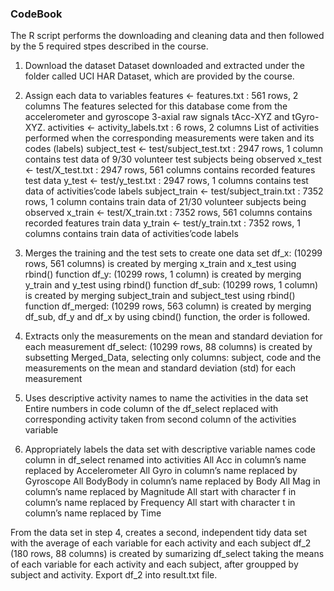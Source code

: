 ### CodeBook


The R script performs the downloading and cleaning data and then followed by the 5 required stpes described in the course.

1. Download the dataset
Dataset downloaded and extracted under the folder called UCI HAR Dataset, which are provided by the course.

2. Assign each data to variables
features <- features.txt : 561 rows, 2 columns 
The features selected for this database come from the accelerometer and gyroscope 3-axial raw signals tAcc-XYZ and tGyro-XYZ.
activities <- activity_labels.txt : 6 rows, 2 columns 
List of activities performed when the corresponding measurements were taken and its codes (labels)
subject_test <- test/subject_test.txt : 2947 rows, 1 column 
contains test data of 9/30 volunteer test subjects being observed
x_test <- test/X_test.txt : 2947 rows, 561 columns 
contains recorded features test data
y_test <- test/y_test.txt : 2947 rows, 1 columns 
contains test data of activities’code labels
subject_train <- test/subject_train.txt : 7352 rows, 1 column 
contains train data of 21/30 volunteer subjects being observed
x_train <- test/X_train.txt : 7352 rows, 561 columns 
contains recorded features train data
y_train <- test/y_train.txt : 7352 rows, 1 columns 
contains train data of activities’code labels

3. Merges the training and the test sets to create one data set
df_x:  (10299 rows, 561 columns) is created by merging x_train and x_test using rbind() function
df_y:  (10299 rows, 1 column) is created by merging y_train and y_test using rbind() function
df_sub: (10299 rows, 1 column) is created by merging subject_train and subject_test using rbind() function
df_merged: (10299 rows, 563 column) is created by merging df_sub, df_y and df_x by using cbind() function, the order is followed.

4. Extracts only the measurements on the mean and standard deviation for each measurement
df_select: (10299 rows, 88 columns) is created by subsetting Merged_Data, selecting only columns: subject, code and 
the measurements on the mean and standard deviation (std) for each measurement

5. Uses descriptive activity names to name the activities in the data set
Entire numbers in code column of the df_select replaced with corresponding activity taken from second column of the activities variable

6. Appropriately labels the data set with descriptive variable names
code column in df_select renamed into activities
All Acc in column’s name replaced by Accelerometer
All Gyro in column’s name replaced by Gyroscope
All BodyBody in column’s name replaced by Body
All Mag in column’s name replaced by Magnitude
All start with character f in column’s name replaced by Frequency
All start with character t in column’s name replaced by Time

From the data set in step 4, creates a second, independent tidy data set with the average of each variable for each activity and each subject
df_2 (180 rows, 88 columns) is created by sumarizing df_select taking the means of each variable for each activity and each subject, after groupped by subject and activity.
Export df_2 into result.txt file.

